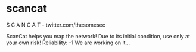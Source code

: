 # scancat


  S      C      A      N      C      A      T
                                                  - twitter.com/thesomesec
               

ScanCat helps you map the network! Due to its initial condition, use only at your own risk! Reliability: -1  We are working on it...
